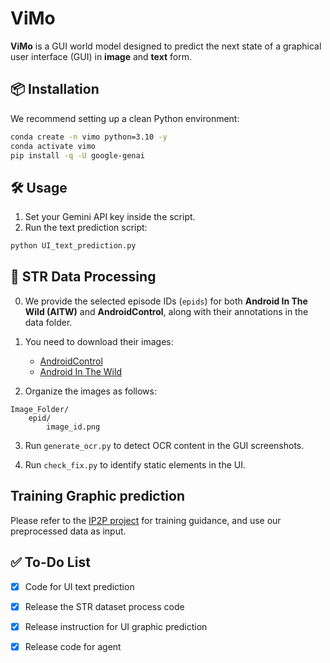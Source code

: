 # ViMo


**ViMo** is a GUI world model designed to predict the next state of a graphical user interface (GUI) in  **image** and **text** form.


## 📦 Installation

We recommend setting up a clean Python environment:

```bash
conda create -n vimo python=3.10 -y
conda activate vimo
pip install -q -U google-genai
```


## 🛠️ Usage

1. Set your Gemini API key inside the script.
2. Run the text prediction script:

```bash
python UI_text_prediction.py
```

## 📂 STR Data Processing

0. We provide the selected episode IDs (`epids`) for both **Android In The Wild (AITW)** and **AndroidControl**, along with their annotations in the data folder.

1. You need to download their images:
   - [AndroidControl](https://github.com/google-research/google-research/tree/master/android_control)
   - [Android In The Wild](https://github.com/google-research/google-research/tree/master/android_in_the_wild)

2. Organize the images as follows:
```
Image_Folder/
    epid/
        image_id.png
```
3. Run `generate_ocr.py` to detect OCR content in the GUI screenshots.

4. Run `check_fix.py` to identify static elements in the UI.
  
## Training Graphic prediction

Please refer to the [IP2P project](https://github.com/timothybrooks/instruct-pix2pix) for training guidance, and use our preprocessed data as input.

## ✅ To-Do List

- [x] Code for  UI text prediction
- [x] Release the STR dataset process code
- [x] Release instruction for UI graphic prediction
- [x] Release code for agent 

